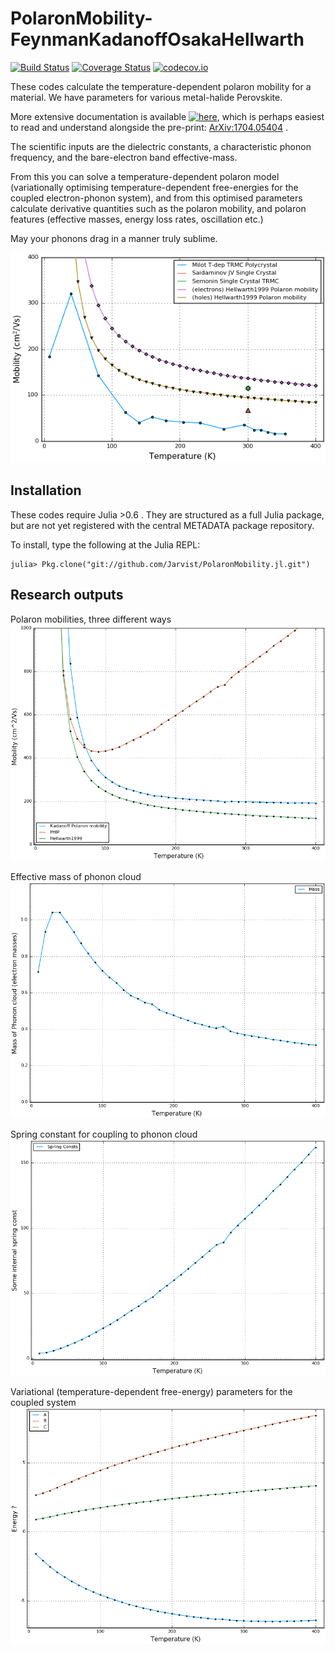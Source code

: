 # PolaronMobility-FeynmanKadanoffOsakaHellwarth

[![Build Status](https://travis-ci.org/jarvist/PolaronMobility.jl.svg?branch=master)](https://travis-ci.org/jarvist/PolaronMobility.jl)
[![Coverage Status](https://coveralls.io/repos/jarvist/PolaronMobility.jl/badge.svg?branch=master&service=github)](https://coveralls.io/github/jarvist/PolaronMobility.jl?branch=master)
[![codecov.io](http://codecov.io/github/jarvist/PolaronMobility.jl/coverage.svg?branch=master)](http://codecov.io/github/jarvist/PolaronMobility.jl?branch=master)

These codes calculate the temperature-dependent polaron mobility for
a material.
We have parameters for various metal-halide Perovskite.

More extensive documentation is available
[![here](https://img.shields.io/badge/docs-latest-blue.svg)](https://jarvist.github.io/PolaronMobility.jl/),
which is perhaps easiest to read and understand alongside the pre-print:
[ArXiv:1704.05404](https://arxiv.org/abs/1704.05404) .

The scientific inputs are the dielectric constants, a characteristic phonon
frequency, and the bare-electron band effective-mass.

From this you can solve a temperature-dependent polaron model (variationally
optimising temperature-dependent free-energies for the coupled electron-phonon
system), and from this optimised parameters calculate derivative quantities
such as the polaron mobility, and polaron features (effective masses, energy
loss rates, oscillation etc.)

May your phonons drag in a manner truly sublime.

![MAPI Polaron mobility, plotted vs expt data](mobility-calculated-experimental.png)

## Installation

These codes require Julia >0.6 . They are structured as a full Julia package, but are not yet registered with the central METADATA package repository. 

To install, type the following at the Julia REPL:

```
julia> Pkg.clone("git://github.com/Jarvist/PolaronMobility.jl.git")
```

## Research outputs

Polaron mobilities, three different ways
![Polaron mobilities, three different ways](mobility-calculated.png)

Effective mass of phonon cloud
![Effective mass of phonon cloud](mass.png)

Spring constant for coupling to phonon cloud
![Spring constant for coupling to phonon cloud](spring.png)

Variational (temperature-dependent free-energy) parameters for the coupled system
![Variational (temperature-dependent free-energy) parameters for the coupled system](variational.png)


